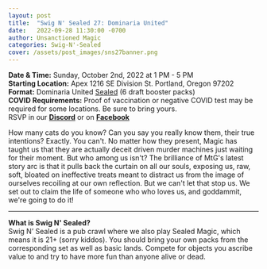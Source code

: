 ```yaml
---
layout: post
title:  "Swig N' Sealed 27: Dominaria United"
date:   2022-09-28 11:30:00 -0700
author: Unsanctioned Magic
categories: Swig-N'-Sealed
cover: /assets/post_images/sns27banner.png
---
```


<b>Date & Time:</b> Sunday, October 2nd, 2022 at 1 PM - 5 PM<br>
<b>Starting Location:</b> Apex 1216 SE Division St. Portland, Oregon 97202<br>
<b>Format:</b> Dominaria United <a href="https://magic.wizards.com/en/game-info/gameplay/formats/sealed-deck">Sealed</a> (6 draft booster packs)<br>
<b>COVID Requirements:</b> Proof of vaccination or negative COVID test may be required for some locations. Be sure to bring yours.<br>
RSVP in our <a href="https://discord.gg/N7Vne8He2t" target="_blank"><b>Discord</b></a> or on <a href="https://www.facebook.com/events/918668655782290" target="_blank"><b>Facebook</b></a>

How many cats do you know? Can you say you really know them, their true intentions? Exactly. You can't. No matter how they present, Magic has taught us that they are actually deceit driven murder machines just waiting for their moment. But who among us isn't? The brilliance of MtG's latest story arc is that it pulls back the curtain on all our souls, exposing us, raw, soft, bloated on ineffective treats meant to distract us from the image of ourselves recoiling at our own reflection. But we can't let that stop us. We set out to claim the life of someone who who loves us, and goddammit, we're going to do it!

<hr>

<b>What is Swig N' Sealed?</b><br> 
Swig N’ Sealed is a pub crawl where we also play Sealed Magic, which means it is 21+ (sorry kiddos). You should bring your own packs from the corresponding set as well as basic lands. Compete for objects you ascribe value to and try to have more fun than anyone alive or dead.